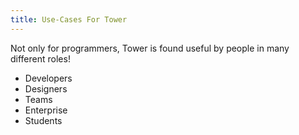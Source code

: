 ```yaml
---
title: Use-Cases For Tower
---
```


Not only for programmers, Tower is found useful by people in  many different roles!

<!--more-->

* Developers
* Designers
* Teams
* Enterprise
* Students
